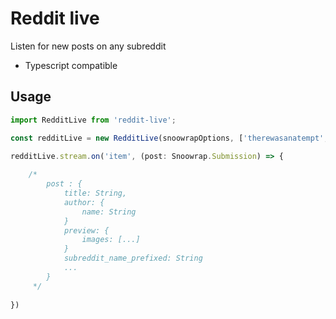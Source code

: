 # Reddit live

Listen for new posts on any subreddit

 - Typescript compatible

## Usage

```ts
import RedditLive from 'reddit-live';

const redditLive = new RedditLive(snoowrapOptions, ['therewasanatempt', 'funny', 'ATBGE'])

redditLive.stream.on('item', (post: Snoowrap.Submission) => {
    
    /*
        post : {
            title: String,
            author: { 
                name: String
            }
            preview: {
                images: [...]
            }
            subreddit_name_prefixed: String
            ...
        }
     */
    
})
```
